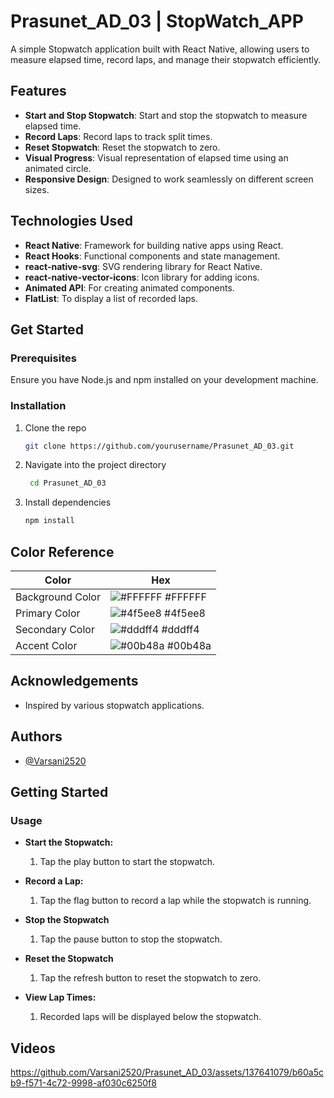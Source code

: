 # Prasunet_AD_03 | StopWatch_APP

A simple Stopwatch application built with React Native, allowing users to measure elapsed time, record laps, and manage their stopwatch efficiently.

## Features

- **Start and Stop Stopwatch**: Start and stop the stopwatch to measure elapsed time.
- **Record Laps**: Record laps to track split times.
- **Reset Stopwatch**: Reset the stopwatch to zero.
- **Visual Progress**: Visual representation of elapsed time using an animated circle.
- **Responsive Design**: Designed to work seamlessly on different screen sizes.

## Technologies Used

- **React Native**: Framework for building native apps using React.
- **React Hooks**: Functional components and state management.
- **react-native-svg**: SVG rendering library for React Native.
- **react-native-vector-icons**: Icon library for adding icons.
- **Animated API**: For creating animated components.
- **FlatList**: To display a list of recorded laps.

## Get Started 

### Prerequisites

Ensure you have Node.js and npm installed on your development machine.

### Installation

1. Clone the repo
   ```sh
   git clone https://github.com/yourusername/Prasunet_AD_03.git

2. Navigate into the project directory
    ```sh
     cd Prasunet_AD_03

3. Install dependencies
    ```sh
    npm install
    
## Color Reference

| Color            | Hex                                                              |
| ---------------- | ---------------------------------------------------------------- |
| Background Color | ![#FFFFFF](https://via.placeholder.com/10/FFFFFF?text=+) #FFFFFF |
| Primary Color    | ![#4f5ee8](https://via.placeholder.com/10/4f5ee8?text=+) #4f5ee8 |
| Secondary Color  | ![#dddff4](https://via.placeholder.com/10/dddff4?text=+) #dddff4 |
| Accent Color     | ![#00b48a](https://via.placeholder.com/10/00b48a?text=+) #00b48a |

## Acknowledgements

- Inspired by various stopwatch applications.

## Authors

- [@Varsani2520](https://www.github.com/Varsani2520)

## Getting Started

### Usage

- **Start the Stopwatch:**
  1. Tap the play button to start the stopwatch.

- **Record a Lap:**
  1. Tap the flag button to record a lap while the stopwatch is running.

- **Stop the Stopwatch**
  1. Tap the pause button to stop the stopwatch.

- **Reset the Stopwatch**
  1. Tap the refresh button to reset the stopwatch to zero.

- **View Lap Times:**
  1. Recorded laps will be displayed below the stopwatch.

## Videos

https://github.com/Varsani2520/Prasunet_AD_03/assets/137641079/b60a5cb9-f571-4c72-9998-af030c6250f8



  
